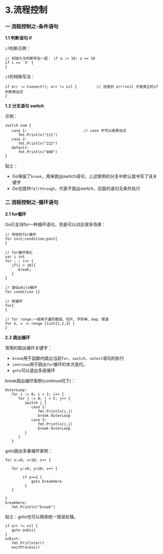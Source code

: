 # 3.流程控制

### 一 流程控制之-条件语句

**1.1 判断语句 if**

`if`判断示例：

```text
// 初始化与判断写在一起： if a := 10; a == 10
if i == '3' {			
}
```

`if`的特殊写法：

```text
if err := Connect(); err != nil {         // 这里的 err!=nil 才是真正的if判断表达式
}
```

**1.2 分支语句 switch**

示例：

```text
switch num {
   case 1:                          // case 中可以是表达式
      fmt.Println("111")
   case 2:
      fmt.Println("222")
   default:
      fmt.Println("000")
}
```

贴士：

* Go保留了`break`，用来跳出switch语句，上述案例的分支中默认就书写了该关键字
* Go也提供`fallthrough`，代表不跳出switch，后面的语句无条件执行

### 二 流程控制之-循环语句

**2.1 for循环**

Go只支持for一种循环语句，但是可以对应很多场景：

```text
// 传统的for循环
for init;condition;post{
}

// for循环简化
var i int
for ; ; i++ {
   if(i > 10){
      break;
   }
}

// 类似while循环
for condition {}

// 死循环
for{
}

// for range:一般用于遍历数组、切片、字符串、map、管道
for k, v := range []int{1,2,3} {
}
```

**2.2 跳出循环**

常用的跳出循环关键字：

* `break`用于函数内跳出当前`for`、`switch`、`select`语句的执行
* `continue`用于跳出`for`循环的本次迭代。
* `goto`可以退出多层循环

break跳出循环案例\(continue同下\)：

```text
OuterLoop:
   for i := 0; i < 2; i++ {
      for j := 0; j < 5; j++ {
         switch j {
            case 2:
               fmt.Println(i,j)
               break OuterLoop
            case 3:
               fmt.Println(i,j)
               break OuterLoop
         }
      }
   }
```

goto跳出多重循环案例：

```text
for x:=0; x<10; x++ {
 
   for y:=0; y<10; x++ {

        if y==2 {
            goto breakHere
         }
   }
   
}
breakHere:
   fmt.Println("break")
```

贴士：goto也可以用来统一错误处理。

```text
if err != nil {
   goto onExit
}
onExit:
   fmt.Pritln(err)
   exitProcess()
```

